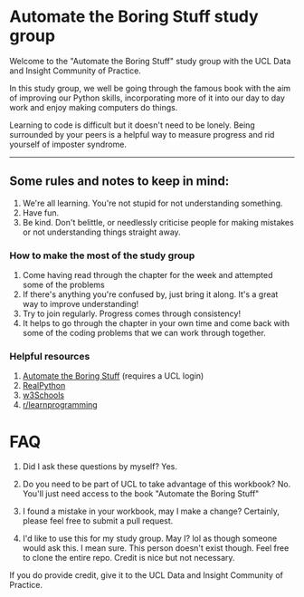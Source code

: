 # Automate the Boring Stuff study group

Welcome to the "Automate the Boring Stuff" study group with the UCL Data and Insight Community of Practice. 

In this study group, we well be going through the famous book with the aim of improving our Python skills, incorporating more of it into our day to day work and enjoy making computers do things. 

Learning to code is difficult but it doesn't need to be lonely. Being surrounded by your peers is a helpful way to measure progress and rid yourself of imposter syndrome. 

---

## Some rules and notes to keep in mind:

1. We're all learning. You're not stupid for not understanding something. 
2. Have fun. 
3. Be kind. Don't belittle, or needlessly criticise people for making mistakes or not understanding things straight away. 

### How to make the most of the study group

1. Come having read through the chapter for the week and attempted some of the problems 
2. If there's anything you're confused by, just bring it along. It's a great way to improve understanding!  
3. Try to join regularly. Progress comes through consistency! 
4. It helps to go through the chapter in your own time and come back with some of the coding problems that we can work through together. 

### Helpful resources

1. [Automate the Boring Stuff](https://ucl-new-primo.hosted.exlibrisgroup.com/permalink/f/5qfvbu/UCL_LMS_DS51287412040004761) (requires a UCL login)
2. [RealPython](https://realpython.com/)
2. [w3Schools](https://www.w3schools.com/python/default.asp)
3. [r/learnprogramming](reddit.com/r/learnprogramming)

# FAQ

1. Did I ask these questions by myself? 
Yes. 

2. Do you need to be part of UCL to take advantage of this workbook?
No. You'll just need access to the book "Automate the Boring Stuff"

3. I found a mistake in your workbook, may I make a change?
Certainly, please feel free to submit a pull request. 

4. I'd like to use this for my study group. May I? 
lol as though someone would ask this. I mean sure. This person doesn't exist though. Feel free to clone the entire repo. Credit is nice but not necessary.

If you do provide credit, give it to the UCL Data and Insight Community of Practice. 
